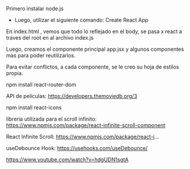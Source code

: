 Primero instalar node.js
- Luego, utilizar el siguiente comando:
Create React App

En index.html , vemos que todo lo reflejado en el body, se pasa x react a traves del root en al archivo index.js 

Luego, creamos el componente principal app.jsx y algunos componentes mas para poder reutilizarlos.

Para evitar conflictos, a cada componente, se le creo su hoja de estilos propia.


npm install react-router-dom 


API de películas: https://developers.themoviedb.org/3

npm install react-icons

libreria utilizada para el scroll infinito:
https://www.npmjs.com/package/react-infinite-scroll-component

React Infinite Scroll: 
https://www.npmjs.com/package/react-i...

useDebounce Hook: 
https://usehooks.com/useDebounce/


https://www.youtube.com/watch?v=hdgUDN1sgtA
